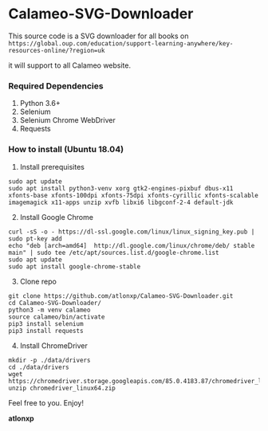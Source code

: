 # Calameo-SVG-Downloader

This source code is a SVG downloader for all books on `https://global.oup.com/education/support-learning-anywhere/key-resources-online/?region=uk`

it will support to all Calameo website.

### Required Dependencies

1. Python 3.6+
2. Selenium
3. Selenium Chrome WebDriver
4. Requests

### How to install (Ubuntu 18.04)

1. Install prerequisites
```
sudo apt update
sudo apt install python3-venv xorg gtk2-engines-pixbuf dbus-x11 xfonts-base xfonts-100dpi xfonts-75dpi xfonts-cyrillic xfonts-scalable imagemagick x11-apps unzip xvfb libxi6 libgconf-2-4 default-jdk
```
2. Install Google Chrome
```
curl -sS -o - https://dl-ssl.google.com/linux/linux_signing_key.pub | sudo pt-key add
echo "deb [arch=amd64]  http://dl.google.com/linux/chrome/deb/ stable main" | sudo tee /etc/apt/sources.list.d/google-chrome.list
sudo apt update
sudo apt install google-chrome-stable
```
3. Clone repo
```
git clone https://github.com/atlonxp/Calameo-SVG-Downloader.git
cd Calameo-SVG-Downloader/
python3 -m venv calameo
source calameo/bin/activate
pip3 install selenium
pip3 install requests
```
4. Install ChromeDriver
```
mkdir -p ./data/drivers
cd ./data/drivers
wget https://chromedriver.storage.googleapis.com/85.0.4183.87/chromedriver_linux64.zip
unzip chromedriver_linux64.zip
```
Feel free to you.
Enjoy! 

**atlonxp**
